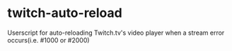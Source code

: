 # twitch-auto-reload
Userscript for auto-reloading Twitch.tv's video player when a stream error occurs(i.e. #1000 or #2000)
